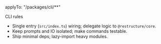 applyTo: "/packages/cli/**"

CLI rules
- Single entry (`src/index.ts`) wiring; delegate logic to `@restructure/core`.
- Keep prompts and IO isolated; make commands testable.
- Ship minimal deps; lazy-import heavy modules.

